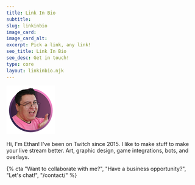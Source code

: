 ```yaml
---
title: Link In Bio
subtitle:
slug: linkinbio
image_card:
image_card_alt:
excerpt: Pick a link, any link!
seo_title: Link In Bio
seo_desc: Get in touch!
type: core
layout: linkinbio.njk
---
```

<div class="flex flex-wrap justify-center w-40"> <img src="/images/fatsack-author.png" alt="Ethan Kellogg is Fatsack Fails">
</div>

Hi, I'm Ethan! I've been on Twitch since 2015. I like to make stuff to make your live stream better. Art, graphic design, game integrations, bots, and overlays.

{% cta "Want to collaborate with me?", "Have a business opportunity?", "Let's chat!", "/contact/" %}
